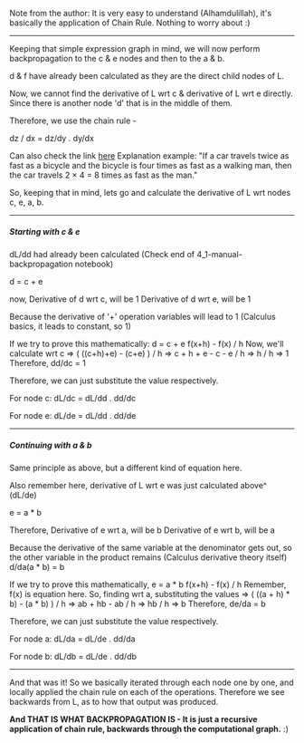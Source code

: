 Note from the author: It is very easy to understand (Alhamdulillah), it's basically the application of Chain Rule. Nothing to worry about :)

---------

Keeping that simple expression graph in mind, we will now perform backpropagation to the c & e nodes and then to the a & b. 

d & f have already been calculated as they are the direct child nodes of L.

Now, we cannot find the derivative of L wrt c & derivative of L wrt e directly. Since there is another node 'd' that is in the middle of them.

Therefore, we use the chain rule - 

dz / dx = dz/dy . dy/dx

Can also check the link [here](https://en.wikipedia.org/wiki/Chain_rule) 
Explanation example: "If a car travels twice as fast as a bicycle and the bicycle is four times as fast as a walking man, then the car travels 2 × 4 = 8 times as fast as the man."

So, keeping that in mind, lets go and calculate the derivative of L wrt nodes c, e, a, b.

--------

##### **Starting with c & e**

dL/dd had already been calculated (Check end of 4_1-manual-backpropagation notebook)

d = c + e

now, 
Derivative of d wrt c, will be 1
Derivative of d wrt e, will be 1

Because the derivative of '+' operation variables will lead to 1 (Calculus basics, it leads to constant, so 1)

If we try to prove this mathematically:
	d = c + e
	f(x+h) - f(x) / h
	Now, we'll calculate wrt c
	=> ( ((c+h)+e) - (c+e) ) / h
	=> c + h + e - c - e / h
	=> h / h
	=> 1
	Therefore, dd/dc = 1

Therefore, we can just substitute the value respectively.

For node c:
	dL/dc = dL/dd . dd/dc

For node e:
	dL/de = dL/dd . dd/de

------------

##### **Continuing with a & b**

Same principle as above, but a different kind of equation here.

Also remember here, derivative of L wrt e was just calculated above^ (dL/de)

e = a * b

Therefore, 
Derivative of e wrt a, will be b
Derivative of e wrt b, will be a

Because the derivative of the same variable at the denominator gets out, so the other variable in the product remains (Calculus derivative theory itself)
	d/da(a * b) = b

If we try to prove this mathematically,
	e = a * b
	f(x+h) - f(x) / h
	Remember, f(x) is equation here. So, finding wrt a, substituting the values
	=> ( ((a + h) * b) - (a * b) ) / h
	=> ab + hb - ab / h
	=> hb / h
	=> b
	Therefore, de/da = b

Therefore, we can just substitute the value respectively.

For node a:
	dL/da = dL/de . dd/da

For node b:
	dL/db = dL/de . dd/db

--------

And that was it! So we basically iterated through each node one by one, and locally applied the chain rule on each of the operations. Therefore we see backwards from L, as to how that output was produced.

**And THAT IS WHAT BACKPROPAGATION IS - It is just a recursive application of chain rule, backwards through the computational graph.** :)